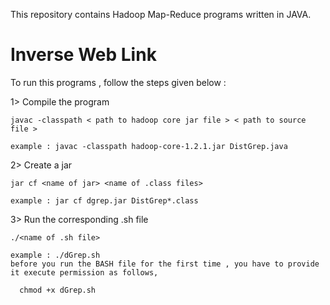 This repository contains Hadoop Map-Reduce programs written in JAVA.

<h1>Inverse Web Link</h1>

To run this programs , follow the steps given below :

1> Compile the program

    javac -classpath < path to hadoop core jar file > < path to source file >
    
    example : javac -classpath hadoop-core-1.2.1.jar DistGrep.java 
    
2> Create a jar

    jar cf <name of jar> <name of .class files>
    
    example : jar cf dgrep.jar DistGrep*.class
    
3> Run the corresponding .sh file

    ./<name of .sh file>
    
    example : ./dGrep.sh
    before you run the BASH file for the first time , you have to provide it execute permission as follows,
      
      chmod +x dGrep.sh
